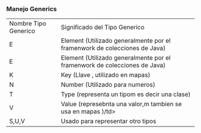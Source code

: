 ### Manejo Generics

<table>
    <tr>
        <td>Nombre Tipo Generico</td>
        <td>Significado del Tipo Generico</td>
    </tr>
    <tr>
        <td>E</td>
        <td>Element (Utilizado generalmente por el framenwork de colecciones de Java)</td>
    </tr>
    <tr>
        <td>E</td>
        <td>Element (Utilizado generalmente por el framenwork de colecciones de Java)</td>
    </tr>
    <tr>
        <td>K</td>
        <td>Key (Llave , utilizado en mapas)</td>
    </tr>
    <tr>
        <td>N</td>
        <td>Number (Utilizado para numeros)</td>
    </tr>
    <tr>
        <td>T</td>
        <td>Type (representa un tipom es decir una clase)</td>
    </tr>
    <tr>
        <td>V</td>
        <td>Value (represebnta una valor,m tambien se usa en mapas )/td>
    </tr>
    <tr>
        <td>S,U,V</td>
        <td>Usado para representar otro tipos</td>
    </tr>
</table>